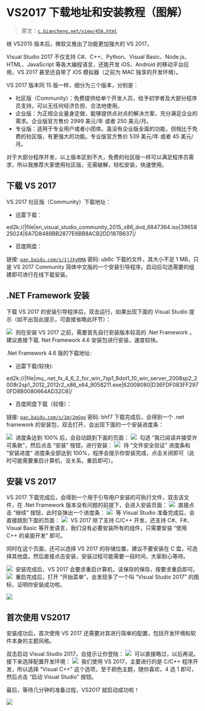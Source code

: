# VS2017 下载地址和安装教程（图解）

> 原文：[`c.biancheng.net/view/456.html`](http://c.biancheng.net/view/456.html)

继 VS2015 版本后，微软又推出了功能更加强大的 VS 2017。

Visual Studio 2017 不仅支持 C#、C++、Python、Visual Basic、Node.js、HTML、JavaScript 等各大编程语言，还能开发 iOS、Android 的移动平台应用，VS 2017 甚至还自带了 iOS 模拟器（之前为 MAC 独享的开发环境）。

VS 2017 版本同 15 版一样，细分为三个版本，分别是：

*   社区版（Community）：免费提供给单个开发人员，给予初学者及大部分程序员支持，可以无任何经济负担、合法地使用。
*   企业版：为正规企业量身定做，能够提供点对点的解决方案，充分满足企业的需求。企业版官方售价 2999 美元/年 或者 250 美元/月。
*   专业版：适用于专业用户或者小团体。虽没有企业版全面的功能，但相比于免费的社区版，有更强大的功能。专业版官方售价 539 美元/年 或者 45 美元/月。

对于大部分程序开发，以上版本区别不大，免费的社区版一样可以满足程序员需求，所以我推荐大家使用社区版，无需破解，轻松安装，快速使用。

## 下载 VS 2017

VS 2017 社区版（Community）下载地址：

*   迅雷下载：

ed2k://|file|en_visual_studio_community_2015_x86_dvd_6847364.iso|3965825024|6A7D8489BB2877E6BB8ACB2DD187B637|/

*   百度网盘：

链接: [`pan.baidu.com/s/1jJXyRMA`](https://pan.baidu.com/s/1jJXyRMA) 密码: ub6c
下载的文件，其大小不足 1 MB，只是 VS 2017 Community 简体中文版的一个安装引导程序。启动后勾选需要的组建即可进行在线下载安装。

## .NET Framework 安装

下载 VS 2017 的安装引导程序后，双击运行，如果出现下面的 Visual Studio 提示（如不出现此提示，可直接省略此环节）：

![](img/55cb8bb05ddd5261a87bfd801d0a6e18.png)
 则在安装 VS 2017 之前，需要首先自行安装版本较高的 .Net Framework 。建议直接下载. Net Framework 4.6 安装包进行安装，速度较快。

.Net Framework 4.6 版的下载地址:

*   迅雷下载(较快):

ed2k://|file|mu_.net_fx_4_6_2_for_win_7sp1_8dot1_10_win_server_2008sp2_2008r2sp1_2012_2012r2_x86_x64_9058211.exe|62008080|D36FDF083FF2970FD8B0080664AD32C6|/

*   百度网盘下载（较慢）：

链接: [`pan.baidu.com/s/1mj2mGgo`](https://pan.baidu.com/s/1mj2mGgo) 密码: bhf7
下载完成后，会得到一个 .net framework 的安装包，双击打开，会出现下面的一个安装进度条：

![](img/05af65e94f9917e8c5b083f6618e33f2.png)
 进度条达到 100% 后，会自动跳到下面的页面：
![](img/3827f5f3293d1c6f1c5a941069f6d2dd.png)
 勾选 “我已阅读并接受许可条款”，然后点击 “安装” 按钮，进行安装：
![](img/6f55f494fa9f4858215d2b956d3b9030.png)
 待 “文件安全验证" 进度条和 “安装进度" 进度条全部达到 100%，程序会提示你安装完成，点击关闭即可（此时可能需要重启计算机，没关系，重启即可）。

## 安装 VS 2017

VS 2017 下载完成后，会得到一个用于引导用户安装的可执行文件，双击该文件，在 .Net Framework 版本没有问题的前提下，会进入安装页面：
![](img/88ed9a7c09dfebb56d8b3a55061c29be.png)
 直接点击 “继续” 按钮，此时会弹出一个进度条：
![](img/a71b84566a3fdea0f427437882fdc572.png)
 等 Visual Studio 准备完成后，会直接跳到下面的页面：
![](img/4690f15328562d5301c38895c916fc3d.png)
 VS 2017 除了支持 C/C++ 开发，还支持 C#、F#、Visual Basic 等开发语言，我们没有必要安装所有的组件，只需要安装 “使用 C++ 的桌面开发” 即可。

同时在这个页面，还可以选择 VS 2017 的存储位置，建议不要安装在 C 盘，可选择其他盘。然后直接点击安装，安装过程可能需要一段时间，大家耐心等待。

![](img/5fcc09c2e8fc4ffb4359a19375671ded.png)
 安装完成后，VS 2017 会要求重启计算机，该保存的保存，按要求重启即可。
![](img/3ae15f25dba8b957d43c81732336d0a6.png)
 重启完成后，打开 “开始菜单”，会发现多了一个叫 “Visual Studio 2017” 的图标，证明你安装成功啦。

![](img/36ae2e92f142cb4690a98fd76ec6c730.png)

## 首次使用 VS2017

安装成功后，首次使用 VS 2017 还需要对其进行简单的配置，包括开发环境和软件本身的主题风格。

双击启动 Visual Studio 2017，会提示让你登陆：
![](img/8e850979c38e10c78d426192b581d5eb.png)
 可以直接略过，以后再说。接下来选择配置开发环境：
![](img/26c7dccc6bc5feb0d2d983ba68e2d86b.png)
 我们使用 VS 2017，主要进行的是 C/C++ 程序开发，所以选择 “Visual C++” 这个选项，至于颜色主题，随你喜欢，4 选 1 即可，然后点击 “启动 Visual Studio” 按钮。

最后，等待几分钟的准备过程，VS2017 就启动成功啦！

![](img/081acffe0c7d6129f321fc244481d152.png)